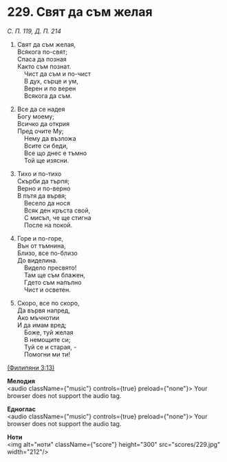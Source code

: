 # 229. Свят да съм желая  

*С. П. 119, Д. П. 214*  

1. Свят да съм желая,  
Всякога по-свят;  
Спаса да позная  
Както съм познат.  
    Чист да съм и по-чист  
    В дух, сърце и ум,  
    Верен и по верен  
    Всякога да съм.  

2. Все да се надея  
Богу моему;  
Всичко да открия  
Пред очите Му;  
    Нему да възложа  
    Всите си беди,  
    Все що днес е тъмно  
    Той ще изясни.  

3. Тихо и по-тихо  
Скърби да търпя;  
Верно и по-верно  
В пътя да вървя;  
    Весело да нося  
    Всяк ден кръста свой,  
    С мисъл, че ще стигна  
    После на покой.  

4. Горе и по-горе,  
Вън от тъмнина,  
Близо, все по-близо  
До виделина.  
    Видело пресвято!  
    Там ще съм блажен,  
    Гдето съм напълно  
    Чист и осветен.  

5. Скоро, все по скоро,  
Да вървя напред,  
Ако мъчнотии  
И да имам вред;  
    Боже, туй желая  
    В немощите си;  
    Туй се и старая, -  
    Помогни ми ти!  

[(Филипяни 3:13)](http://biblia.bg/index.php?k=57&g=3&s=13)  

__Мелодия__  
<audio className={"music"} controls={true} preload={"none"}><source src="mp3/229.mp3" type="audio/mpeg"/>
Your browser does not support the audio tag.
</audio>  

__Едноглас__  
<audio className={"music"} controls={true} preload={"none"}><source src="transp/229.mp3" type="audio/mpeg"/>
Your browser does not support the audio tag.
</audio>  

__Ноти__  
<img alt="ноти" className={"score"} height="300" src="scores/229.jpg" width="212"/>
